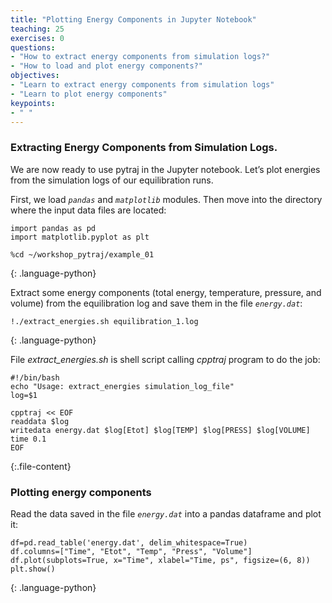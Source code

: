 ```yaml
---
title: "Plotting Energy Components in Jupyter Notebook"
teaching: 25
exercises: 0
questions:
- "How to extract energy components from simulation logs?"
- "How to load and plot energy components?"
objectives:
- "Learn to extract energy components from simulation logs"
- "Learn to plot energy components"
keypoints:
- " "
---
```


### Extracting Energy Components from Simulation Logs.
We are now ready to use pytraj in the Jupyter notebook. Let’s plot energies from the simulation logs of our equilibration runs.

First, we load *`pandas`* and *`matplotlib`* modules. Then move into the directory where the input data files are located: 
~~~
import pandas as pd
import matplotlib.pyplot as plt

%cd ~/workshop_pytraj/example_01
~~~
{: .language-python}

Extract some energy components (total energy, temperature, pressure, and volume) from the equilibration log and save them in the file *`energy.dat`*:
~~~
!./extract_energies.sh equilibration_1.log
~~~
{: .language-python}

File *extract_energies.sh* is shell script calling *cpptraj* program to do the job:
~~~
#!/bin/bash
echo "Usage: extract_energies simulation_log_file" 
log=$1

cpptraj << EOF
readdata $log
writedata energy.dat $log[Etot] $log[TEMP] $log[PRESS] $log[VOLUME] time 0.1
EOF
~~~
{:.file-content}

### Plotting energy components
Read the data saved in the file *`energy.dat`* into a pandas dataframe and plot it:
~~~
df=pd.read_table('energy.dat', delim_whitespace=True)
df.columns=["Time", "Etot", "Temp", "Press", "Volume"]
df.plot(subplots=True, x="Time", xlabel="Time, ps", figsize=(6, 8))
plt.show()
~~~
{: .language-python}


